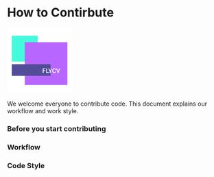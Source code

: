 # How to Contirbute
<img width=30% src="docs/assets/logo_transparent.png" />

We welcome everyone to contribute code. This document explains our workflow and work style.

### Before you start contributing

### Workflow

### Code Style
